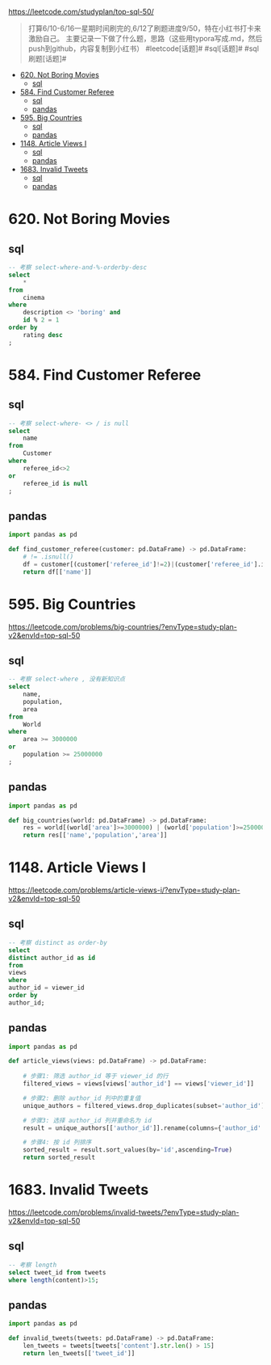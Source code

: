 https://leetcode.com/studyplan/top-sql-50/

> 打算6/10-6/16一星期时间刷完的,6/12了刷题进度9/50，特在小红书打卡来激励自己。
主要记录一下做了什么题，思路（这些用typora写成.md，然后push到github，内容复制到小红书）
 #leetcode[话题]#  #sql[话题]#  #sql刷题[话题]# 

- [620. Not Boring Movies](#620-not-boring-movies)
  - [sql](#sql)
- [584. Find Customer Referee](#584-find-customer-referee)
  - [sql](#sql-1)
  - [pandas](#pandas)
- [595. Big Countries](#595-big-countries)
  - [sql](#sql-2)
  - [pandas](#pandas-1)
- [1148. Article Views I](#1148-article-views-i)
  - [sql](#sql-3)
  - [pandas](#pandas-2)
- [1683. Invalid Tweets](#1683-invalid-tweets)
  - [sql](#sql-4)
  - [pandas](#pandas-3)

# 620. Not Boring Movies

## sql

```sql
-- 考察 select-where-and-%-orderby-desc
select
    *
from
    cinema
where
    description <> 'boring' and
    id % 2 = 1
order by
    rating desc
;
```

# 584. Find Customer Referee

## sql

```sql
-- 考察 select-where- <> / is null
select 
    name
from
    Customer
where
    referee_id<>2
or
    referee_id is null
;
```
## pandas

```python
import pandas as pd

def find_customer_referee(customer: pd.DataFrame) -> pd.DataFrame:
    # != .isnull()
    df = customer[(customer['referee_id']!=2)|(customer['referee_id'].isnull())]
    return df[['name']]
```

# 595. Big Countries
https://leetcode.com/problems/big-countries/?envType=study-plan-v2&envId=top-sql-50

## sql

```sql
-- 考察 select-where , 没有新知识点
select
    name,
    population,
    area
from
    World
where
    area >= 3000000
or
    population >= 25000000
;
```
## pandas

```python
import pandas as pd

def big_countries(world: pd.DataFrame) -> pd.DataFrame:
    res = world[(world['area']>=3000000) | (world['population']>=25000000)]
    return res[['name','population','area']]
```

# 1148. Article Views I
https://leetcode.com/problems/article-views-i/?envType=study-plan-v2&envId=top-sql-50

## sql

```sql
-- 考察 distinct as order-by
select 
distinct author_id as id 
from 
views
where 
author_id = viewer_id
order by 
author_id;
```
## pandas

```python
import pandas as pd

def article_views(views: pd.DataFrame) -> pd.DataFrame:
    
    # 步骤1: 筛选 author_id 等于 viewer_id 的行
    filtered_views = views[views['author_id'] == views['viewer_id']]

    # 步骤2: 删除 author_id 列中的重复值
    unique_authors = filtered_views.drop_duplicates(subset='author_id')

    # 步骤3: 选择 author_id 列并重命名为 id
    result = unique_authors[['author_id']].rename(columns={'author_id': 'id'})

    # 步骤4: 按 id 列排序
    sorted_result = result.sort_values(by='id',ascending=True)
    return sorted_result    
```

# 1683. Invalid Tweets
https://leetcode.com/problems/invalid-tweets/?envType=study-plan-v2&envId=top-sql-50

## sql

```sql
-- 考察 length
select tweet_id from tweets
where length(content)>15;
```
## pandas

```python
import pandas as pd

def invalid_tweets(tweets: pd.DataFrame) -> pd.DataFrame:
    len_tweets = tweets[tweets['content'].str.len() > 15]
    return len_tweets[['tweet_id']]
```